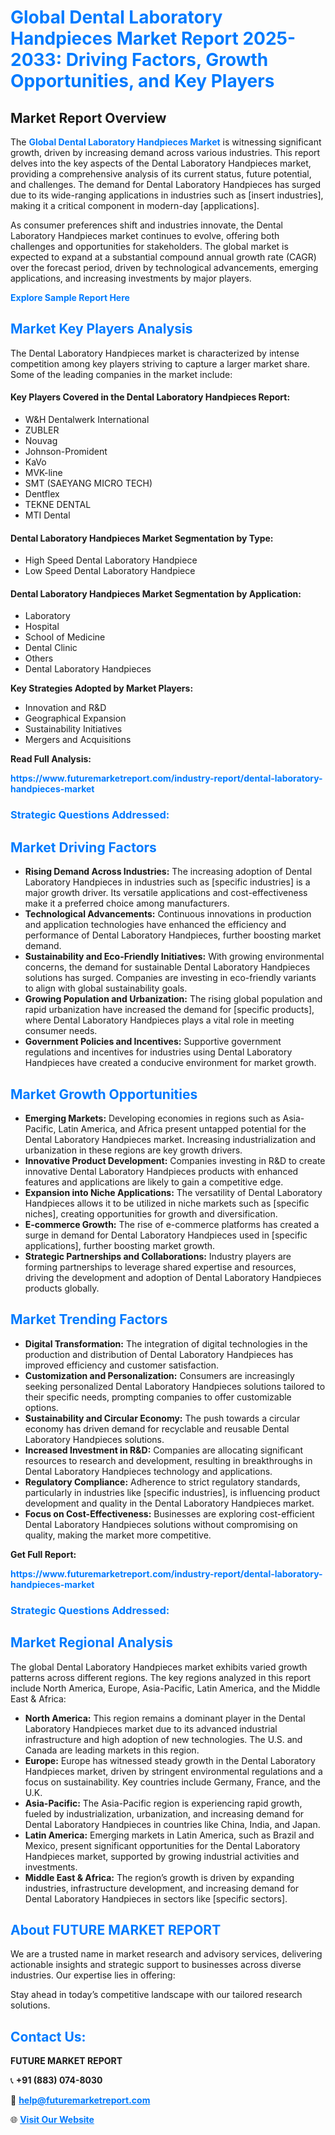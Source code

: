 <h1 style="color: #007BFF;">Global Dental Laboratory Handpieces Market Report 2025-2033: Driving Factors, Growth Opportunities, and Key Players</h1>

<section id="overview">
<h2>Market Report Overview</h2>
<p>The <a href="https://www.futuremarketreport.com/industry-report/dental-laboratory-handpieces-market" style="color: #007BFF; text-decoration: none;"><strong>Global Dental Laboratory Handpieces Market</strong></a> is witnessing significant growth, driven by increasing demand across various industries. This report delves into the key aspects of the Dental Laboratory Handpieces market, providing a comprehensive analysis of its current status, future potential, and challenges. The demand for Dental Laboratory Handpieces has surged due to its wide-ranging applications in industries such as [insert industries], making it a critical component in modern-day [applications].</p>
<p>As consumer preferences shift and industries innovate, the Dental Laboratory Handpieces market continues to evolve, offering both challenges and opportunities for stakeholders. The global market is expected to expand at a substantial compound annual growth rate (CAGR) over the forecast period, driven by technological advancements, emerging applications, and increasing investments by major players.</p>
</section>

<section id="overview">
<p><a href="https://www.futuremarketreport.com/request-sample/reportId=120474" style="color: #007BFF; text-decoration: none;"><strong>Explore Sample Report Here</strong></a></p>
</section>

<section id="key-players">
<h2 style="color: #007BFF;">Market Key Players Analysis</h2>
<p>The Dental Laboratory Handpieces market is characterized by intense competition among key players striving to capture a larger market share. Some of the leading companies in the market include:</p>
<h4>Key Players Covered in the Dental Laboratory Handpieces Report:</h4>
<ul><li>W&amp;H Dentalwerk International</li><li>ZUBLER</li><li>Nouvag</li><li>Johnson-Promident</li><li>KaVo</li><li>MVK-line</li><li>SMT (SAEYANG MICRO TECH)</li><li>Dentflex</li><li>TEKNE DENTAL</li><li>MTI Dental</li></ul>
<h4>Dental Laboratory Handpieces Market Segmentation by Type:</h4>
<ul><li>High Speed Dental Laboratory Handpiece</li><li>Low Speed Dental Laboratory Handpiece</li></ul>

<h4>Dental Laboratory Handpieces Market Segmentation by Application:</h4>
<ul><li>Laboratory</li><li>Hospital</li><li>School of Medicine</li><li>Dental Clinic</li><li>Others</li><li>Dental Laboratory Handpieces</li></ul>
<p><strong>Key Strategies Adopted by Market Players:</strong></p>
<ul>
<li>Innovation and R&D</li>
<li>Geographical Expansion</li>
<li>Sustainability Initiatives</li>
<li>Mergers and Acquisitions</li>
</ul>
</section>

<section>
<p><strong>Read Full Analysis: </strong></p><a href="https://www.futuremarketreport.com/industry-report/dental-laboratory-handpieces-market" style="color: #007BFF; text-decoration: none;"><strong>https://www.futuremarketreport.com/industry-report/dental-laboratory-handpieces-market</strong></a>
<h3 style="color: #007BFF;">Strategic Questions Addressed:</h3>
</section>

<section id="driving-factors">
<h2 style="color: #007BFF;">Market Driving Factors</h2>
<ul>
<li><strong>Rising Demand Across Industries:</strong> The increasing adoption of Dental Laboratory Handpieces in industries such as [specific industries] is a major growth driver. Its versatile applications and cost-effectiveness make it a preferred choice among manufacturers.</li>
<li><strong>Technological Advancements:</strong> Continuous innovations in production and application technologies have enhanced the efficiency and performance of Dental Laboratory Handpieces, further boosting market demand.</li>
<li><strong>Sustainability and Eco-Friendly Initiatives:</strong> With growing environmental concerns, the demand for sustainable Dental Laboratory Handpieces solutions has surged. Companies are investing in eco-friendly variants to align with global sustainability goals.</li>
<li><strong>Growing Population and Urbanization:</strong> The rising global population and rapid urbanization have increased the demand for [specific products], where Dental Laboratory Handpieces plays a vital role in meeting consumer needs.</li>
<li><strong>Government Policies and Incentives:</strong> Supportive government regulations and incentives for industries using Dental Laboratory Handpieces have created a conducive environment for market growth.</li>
</ul>
</section>

<section id="growth-opportunities">
<h2 style="color: #007BFF;">Market Growth Opportunities</h2>
<ul>
<li><strong>Emerging Markets:</strong> Developing economies in regions such as Asia-Pacific, Latin America, and Africa present untapped potential for the Dental Laboratory Handpieces market. Increasing industrialization and urbanization in these regions are key growth drivers.</li>
<li><strong>Innovative Product Development:</strong> Companies investing in R&D to create innovative Dental Laboratory Handpieces products with enhanced features and applications are likely to gain a competitive edge.</li>
<li><strong>Expansion into Niche Applications:</strong> The versatility of Dental Laboratory Handpieces allows it to be utilized in niche markets such as [specific niches], creating opportunities for growth and diversification.</li>
<li><strong>E-commerce Growth:</strong> The rise of e-commerce platforms has created a surge in demand for Dental Laboratory Handpieces used in [specific applications], further boosting market growth.</li>
<li><strong>Strategic Partnerships and Collaborations:</strong> Industry players are forming partnerships to leverage shared expertise and resources, driving the development and adoption of Dental Laboratory Handpieces products globally.</li>
</ul>
</section>

<section id="trending-factors">
<h2 style="color: #007BFF;">Market Trending Factors</h2>
<ul>
<li><strong>Digital Transformation:</strong> The integration of digital technologies in the production and distribution of Dental Laboratory Handpieces has improved efficiency and customer satisfaction.</li>
<li><strong>Customization and Personalization:</strong> Consumers are increasingly seeking personalized Dental Laboratory Handpieces solutions tailored to their specific needs, prompting companies to offer customizable options.</li>
<li><strong>Sustainability and Circular Economy:</strong> The push towards a circular economy has driven demand for recyclable and reusable Dental Laboratory Handpieces solutions.</li>
<li><strong>Increased Investment in R&D:</strong> Companies are allocating significant resources to research and development, resulting in breakthroughs in Dental Laboratory Handpieces technology and applications.</li>
<li><strong>Regulatory Compliance:</strong> Adherence to strict regulatory standards, particularly in industries like [specific industries], is influencing product development and quality in the Dental Laboratory Handpieces market.</li>
<li><strong>Focus on Cost-Effectiveness:</strong> Businesses are exploring cost-efficient Dental Laboratory Handpieces solutions without compromising on quality, making the market more competitive.</li>
</ul>
</section>

<section>
<p><strong>Get Full Report: </strong></p><a href="https://www.futuremarketreport.com/industry-report/dental-laboratory-handpieces-market" style="color: #007BFF; text-decoration: none;"><strong>https://www.futuremarketreport.com/industry-report/dental-laboratory-handpieces-market</strong></a>
<h3 style="color: #007BFF;">Strategic Questions Addressed:</h3>
</section>


<section id="regional-analysis">
<h2 style="color: #007BFF;">Market Regional Analysis</h2>
<p>The global Dental Laboratory Handpieces market exhibits varied growth patterns across different regions. The key regions analyzed in this report include North America, Europe, Asia-Pacific, Latin America, and the Middle East & Africa:</p>
<ul>
<li><strong>North America:</strong> This region remains a dominant player in the Dental Laboratory Handpieces market due to its advanced industrial infrastructure and high adoption of new technologies. The U.S. and Canada are leading markets in this region.</li>
<li><strong>Europe:</strong> Europe has witnessed steady growth in the Dental Laboratory Handpieces market, driven by stringent environmental regulations and a focus on sustainability. Key countries include Germany, France, and the U.K.</li>
<li><strong>Asia-Pacific:</strong> The Asia-Pacific region is experiencing rapid growth, fueled by industrialization, urbanization, and increasing demand for Dental Laboratory Handpieces in countries like China, India, and Japan.</li>
<li><strong>Latin America:</strong> Emerging markets in Latin America, such as Brazil and Mexico, present significant opportunities for the Dental Laboratory Handpieces market, supported by growing industrial activities and investments.</li>
<li><strong>Middle East & Africa:</strong> The region’s growth is driven by expanding industries, infrastructure development, and increasing demand for Dental Laboratory Handpieces in sectors like [specific sectors].</li>
</ul>
</section>

<footer>
<h2 style="color: #007BFF;">About FUTURE MARKET REPORT</h2>
<p>We are a trusted name in market research and advisory services, delivering actionable insights and strategic support to businesses across diverse industries. Our expertise lies in offering:</p>

<p>Stay ahead in today’s competitive landscape with our tailored research solutions.</p>

<h2 style="color: #007BFF;">Contact Us:</h2>
<p><strong>FUTURE MARKET REPORT</strong></p>
<p>📞 <strong>+91 (883) 074-8030</strong></p>
<p>📧 <strong><a href="mailto:help@futuremarketreport.com" style="color: #007BFF;">help@futuremarketreport.com</a></strong></p>
<p>🌐 <strong><a href="https://www.futuremarketreport.com/" style="color: #007BFF;">Visit Our Website</a></strong></p>
</footer>